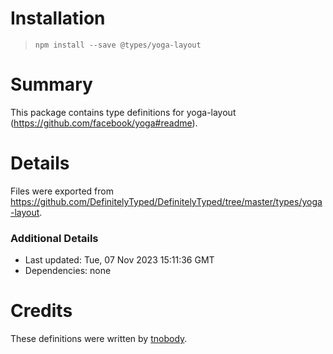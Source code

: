 # Installation
> `npm install --save @types/yoga-layout`

# Summary
This package contains type definitions for yoga-layout (https://github.com/facebook/yoga#readme).

# Details
Files were exported from https://github.com/DefinitelyTyped/DefinitelyTyped/tree/master/types/yoga-layout.

### Additional Details
 * Last updated: Tue, 07 Nov 2023 15:11:36 GMT
 * Dependencies: none

# Credits
These definitions were written by [tnobody](https://github.com/tnobody).
